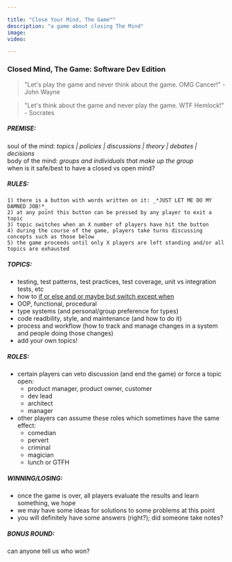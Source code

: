```yaml
---

title: "Close Your Mind, The Game™"
description: "a game about closing The Mind"
image:
video:

---
```


<div id="brain-lock"></div>

### Closed Mind, The Game: Software Dev Edition

> "Let's play the game and never think about the game. OMG Cancer!" - John Wayne

> "Let's think about the game and never play the game. WTF Hemlock!" - Socrates

##### PREMISE:
soul of the mind: _topics | policies | discussions | theory | debates | decisions_   
body of the mind: _groups and individuals that make up the group_   
when is it safe/best to have a closed vs open mind?   

##### RULES:
	1) there is a button with words written on it: _*JUST LET ME DO MY DAMNED JOB!*_
	2) at any point this button can be pressed by any player to exit a topic
	3) topic switches when an X number of players have hit the button
	4) during the course of the game, players take turns discussing concepts such as those below
	5) the game proceeds until only X players are left standing and/or all topics are exhausted

##### TOPICS:
- testing, test patterns, test practices, test coverage, unit vs integration tests, etc
- how to [if or else and or maybe but switch except when](https://blog.cleancoder.com/uncle-bob/2021/03/06/ifElseSwitch.html)
- OOP, functional, procedural
- type systems (and personal/group preference for types)
- code readbility, style, and maintenance (and how to do it)
- process and workflow (how to track and manage changes in a system and people doing those changes)
- add your own topics!

##### ROLES:
- certain players can veto discussion (and end the game) or force a topic open:
	- product manager, product owner, customer
	- dev lead
	- architect
	- manager
- other players can assume these roles which sometimes have the same effect:
	- comedian
	- pervert
	- criminal
	- magician
	- lunch or GTFH

##### WINNING/LOSING:
- once the game is over, all players evaluate the results and learn something, we hope
- we may have some ideas for solutions to some problems at this point
- you will definitely have some answers (right?); did someone take notes?

##### BONUS ROUND:
can anyone tell us who won?



